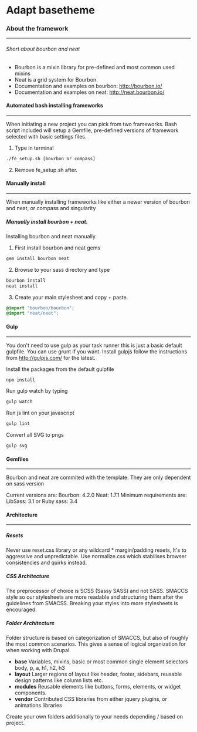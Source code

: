 # Adapt basetheme

### About the framework
___
###### Short about bourbon and neat
- Bourbon is a mixin library for pre-defined and most common used mixins
- Neat is a grid system for Bourbon.
- Documentation and examples on bourbon: http://bourbon.io/
- Documentation and examples on neat: http://neat.bourbon.io/

#### Automated bash installing frameworks
___
When initiating a new project you can pick from two frameworks.
Bash script included will setup a Gemfile, pre-defined versions of framework selected with basic settings files.

1. Type in terminal
```bash
./fe_setup.sh [bourbon or compass]
```
2. Remove fe_setup.sh after.

#### Manually install
___
When manually installing frameworks like either a newer version of bourbon and neat, or compass and singularity

##### Manually install bourbon + neat.
Installing bourbon and neat manually.
1. First install bourbon and neat gems
```bash
gem install bourbon neat
```
2. Browse to your sass directory and type
```bash
bourbon install
neat install
```
3. Create your main stylesheet and copy + paste.
```scss
@import "bourbon/bourbon";
@import "neat/neat";
```
#### Gulp
___
You don't need to use gulp as your task runner this is just a basic default gulpfile. You can use grunt if you want. Install gulpjs follow the instructions from http://gulpjs.com/ for the latest.

Install the packages from the default gulpfile
```bash
npm install
```
Run gulp watch by typing
```bash
gulp watch
```

Run js lint on your javascript
```bash
gulp lint
```

Convert all SVG to pngs
```bash
gulp svg
```

#### Gemfiles
___
Bourbon and neat are commited with the template. They are only dependent on sass version

Current versions are:
Bourbon: 4.2.0
Neat: 1.7.1
Minimum requirements are: LibSass: 3.1 or Ruby sass: 3.4

#### Architecture
___

##### Resets
Never use reset.css library or any wildcard * margin/padding resets, It's to aggressive and unpredictable. Use normalize.css which stabilises browser consistencies and quirks instead.

##### CSS Architecture
The preprocessor of choice is SCSS (Sassy SASS) and not SASS. SMACCS style so our stylesheets are more readable and structuring them after the guidelines from SMACSS. Breaking your styles into more stylesheets is encouraged.

##### Folder Architecture
Folder structure is based on categorization of SMACCS, but also of roughly the most common scenarios. This gives a sense of logical organization for when working with Drupal.

+ **base**
Variables, mixins, basic or most common single element selectors body, p, a, h1, h2, h3
+ **layout**
Larger regions of layout like header, footer, sidebars, reusable design patterns like column lists etc.
+ **modules**
Reusable elements like buttons, forms, elements, or widget components.
+ **vendor**
Contributed CSS libraries from either jquery plugins, or animations libraries

Create your own folders additionally to your needs depending / based on project.
